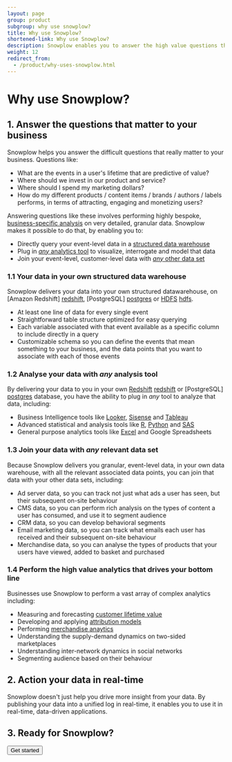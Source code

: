 ```yaml
---
layout: page
group: product
subgroup: why use snowplow?
title: Why use Snowplow?
shortened-link: Why use Snowplow?
description: Snowplow enables you to answer the high value questions that drive your bottom line - questions that require very bespoke, company-specific analysis and rich customer-level and event-level data
weight: 12
redirect_from:
  - /product/why-uses-snowplow.html
---
```


# Why use Snowplow?

## 1. Answer the questions that matter to your business

Snowplow helps you answer the difficult questions that really matter to your business. Questions like:

* What are the events in a user's lifetime that are predictive of value?
* Where should we invest in our product and service?
* Where should I spend my marketing dollars?
* How do my different products / content items / brands / authors / labels performs, in terms of attracting, engaging and monetizing users?

Answering questions like these involves performing highly bespoke, [business-specific analysis](#types-of-analysis) on very detailed, granular data. Snowplow makes it possible to do that, by enabling you to:

* Directly query your event-level data in a [structured data warehouse](#structured-data-warehouse)
* Plug in [*any* analytics tool](#any-analysis-tool) to visualize, interrogate and model that data
* Join your event-level, customer-level data with [*any* other data set](#join-your-data)

<h3 id="structured-data-warehouse">1.1 Your data in your own structured data warehouse</h3>

Snowplow delivers your data into your own structured datawarehouse, on [Amazon Redshift] [redshift], [PostgreSQL] [postgres] or [HDFS] [hdfs].

* At least one line of data for every single event
* Straightforward table structure optimized for easy querying
* Each variable associated with that event available as a specific column to include directly in a query
* Customizable schema so you can define the events that mean something to your business, and the data points that you want to associate with each of those events

<h3 id="any-analysis-tool">1.2 Analyse your data with <em>any</em> analysis tool</h3>

By delivering your data to you in your own [Redshift] [redshift] or [PostgreSQL] [postgres] database, you have the ability to plug in *any* tool to analyze that data, including:

* Business Intelligence tools like [Looker][looker], [Sisense][sisense] and [Tableau][tableau]
* Advanced statistical and analysis tools like [R][r], [Python][python] and [SAS][sas]
* General purpose analytics tools like [Excel][excel] and Google Spreadsheets

<h3 id="join-your-data">1.3 Join your data with <em>any</em> relevant data set</h3>

Because Snowplow delivers you granular, event-level data, in your own data warehouse, with all the relevant associated data points, you can join that data with your other data sets, including:

* Ad server data, so you can track not just what ads a user has seen, but their subsequent on-site behaviour
* CMS data, so you can perform rich analysis on the types of content a user has consumed, and use it to segment audience
* CRM data, so you can develop behavioral segments
* Email marketing data, so you can track what emails each user has received and their subsequent on-site behaviour
* Merchandise data, so you can analyse the types of products that your users have viewed, added to basket and purchased

<h3 id="types-of-analysis">1.4 Perform the high value analytics that drives your bottom line</h3>

Businesses use Snowplow to perform a vast array of complex analytics including:

* Measuring and forecasting [customer lifetime value][clv]
* Developing and applying [attribution models][attribution]
* Performing [merchandise anaytics][merchandise]
* Understanding the supply-demand dynamics on two-sided marketplaces
* Understanding inter-network dynamics in social networks
* Segmenting audience based on their behaviour

## 2. Action your data in real-time

Snowplow doesn't just help you drive more insight from your data. By publishing your data into a unified log in real-time, it enables you to use it in real-time, data-driven applications.

## 3. Ready for Snowplow?

<div class="html">
	<a href="/index/get-started.html">
		<button class="btn btn-large btn-primary" type="button">Get started</button>
	</a>
</div>

[clv]: /analytics/customer-analytics/customer-lifetime-value.html
[attribution]: /analytics/customer-analytics/attribution.html
[merchandise]: /analytics/catalog-analytics/overview.html
[redshift]: http://aws.amazon.com/redshift/
[postgres]: http://www.postgresql.org/
[hdfs]: http://hadoop.apache.org/docs/r1.2.1/hdfs_design.html
[looker]: http://looker.com/
[sisense]: http://www.sisense.com/
[tableau]: http://www.tableausoftware.com/
[r]: http://cran.r-project.org/
[python]: http://pydata.org/
[sas]: http://www.sas.com/en_us/software/analytics.html
[excel]: http://office.microsoft.com/en-gb/microsoft-excel-2013-spreadsheet-software-try-or-buy-FX010048762.aspx
